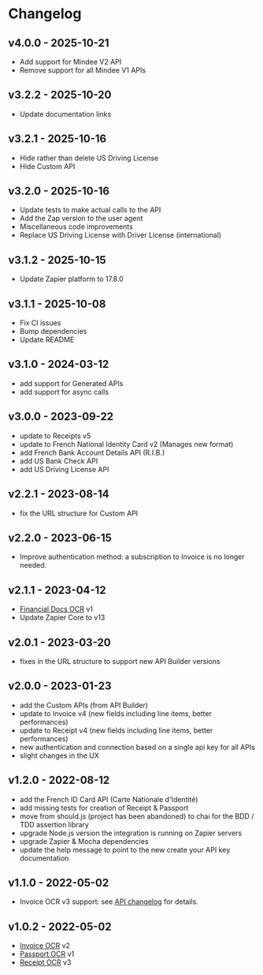 # Changelog

## v4.0.0 - 2025-10-21
- Add support for Mindee V2 API
- Remove support for all Mindee V1 APIs

## v3.2.2 - 2025-10-20
- Update documentation links

## v3.2.1 - 2025-10-16
- Hide rather than delete US Driving License
- Hide Custom API

## v3.2.0 - 2025-10-16
- Update tests to make actual calls to the API
- Add the Zap version to the user agent
- Miscellaneous code improvements
- Replace US Driving License with Driver License (international)

## v3.1.2 - 2025-10-15
- Update Zapier platform to 17.8.0

## v3.1.1 - 2025-10-08
- Fix CI issues
- Bump dependencies
- Update README

## v3.1.0 - 2024-03-12
- add support for Generated APIs
- add support for async calls

## v3.0.0 - 2023-09-22
- update to Receipts v5
- update to French National Identity Card v2 (Manages new format)
- add French Bank Account Details API (R.I.B.) 
- add US Bank Check API 
- add US Driving License API

## v2.2.1 - 2023-08-14
- fix the URL structure for Custom API

## v2.2.0 - 2023-06-15
- Improve authentication method: a subscription to Invoice is no longer needed.

## v2.1.1 - 2023-04-12
- [Financial Docs OCR](https://docs.mindee.com/v1/off-the-shelf-products/financial-documents-ocr) v1
- Update Zapier Core to v13

## v2.0.1 - 2023-03-20
- fixes in the URL structure to support new API Builder versions

## v2.0.0 - 2023-01-23
- add the Custom APIs (from API Builder)
- update to Invoice v4 (new fields including line items, better performances)
- update to Receipt v4 (new fields including line items, better performances)
- new authentication and connection based on a single api key for all APIs
- slight changes in the UX

## v1.2.0 - 2022-08-12
- add the French ID Card API (Carte Nationale d'Identité)
- add missing tests for creation of Receipt & Passport
- move from should.js (project has been abandoned) to chai for the BDD / TDD assertion library
- upgrade Node.js version the integration is running on Zapier servers
- upgrade Zapier & Mocha dependencies
- update the help message to point to the new create your API key documentation

## v1.1.0 - 2022-05-02
- Invoice OCR v3 support: see [API changelog](https://docs.mindee.com/v1/releases/releases-notes-invoice-ocr#version-3) for details.

## v1.0.2 - 2022-05-02
- [Invoice OCR](https://docs.mindee.com/v1/off-the-shelf-products/invoice-ocr) v2
- [Passport OCR](https://docs.mindee.com/v1/off-the-shelf-products/passport-ocr) v1
- [Receipt OCR](https://docs.mindee.com/v1/off-the-shelf-products/receipt-ocr) v3
